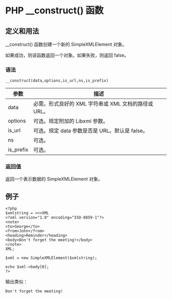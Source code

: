 # PHP __construct() 函数



## 定义和用法

__construct() 函数创建一个新的 SimpleXMLElement 对象。

如果成功，则该函数返回一个对象。如果失败，则返回 false。

### 语法

```
__construct(data,options,is_url,ns,is_prefix)
```

| 参数 | 描述 |
| --- | --- |
| data | 必需。形式良好的 XML 字符串或 XML 文档的路径或 URL。 |
| options | 可选。规定附加的 Libxml 参数。 |
| is_url | 可选。规定 data 参数是否是 URL。默认是 false。 |
| ns | 可选。 |
| is_prefix | 可选。 |

### 返回值

返回一个表示数据的 SimpleXMLElement 对象。

## 例子

```
<?php
$xmlstring = <<<XML
<?xml version="1.0" encoding="ISO-8859-1"?>
<note>
<to>George</to>
<from>John</from>
<heading>Reminder</heading>
<body>Don't forget the meeting!</body>
</note>
XML;

$xml = new SimpleXMLElement($xmlstring);

echo $xml->body[0];
?>
```

输出类似：

```
Don't forget the meeting!
```



